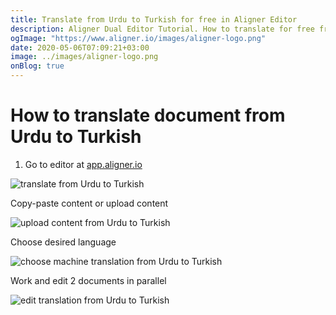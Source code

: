```yaml
---
title: Translate from Urdu to Turkish for free in Aligner Editor
description: Aligner Dual Editor Tutorial. How to translate for free from Urdu to Turkish. Aligner is multilingual document management platform. 
ogImage: "https://www.aligner.io/images/aligner-logo.png"
date: 2020-05-06T07:09:21+03:00
image: ../images/aligner-logo.png
onBlog: true
---
```


# How to translate document from Urdu to Turkish

1. Go to editor at [app.aligner.io](https://app.aligner.io "Aligner App web page")

![translate from Urdu to Turkish](../aligner-blank-editor.png "translate from Urdu to Turkish")

Copy-paste content or upload content

![upload content from Urdu to Turkish](../aligner-uploaded-document.png "upload content from Urdu to Turkish")

Choose desired language

![choose machine translation from Urdu to Turkish](../aligner-language-dropdown.png "choose machine translation from Urdu to Turkish")

Work and edit 2 documents in parallel

![edit translation from Urdu to Turkish](../aligner-double-sitded-editor.png "edit translation from Urdu to Turkish")

